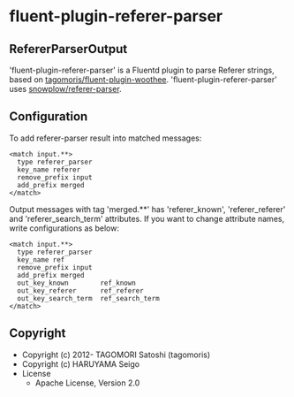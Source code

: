 # fluent-plugin-referer-parser

## RefererParserOutput

'fluent-plugin-referer-parser' is a Fluentd plugin to parse Referer strings, based on [tagomoris/fluent-plugin-woothee](https://github.com/tagomoris/fluent-plugin-woothee).
'fluent-plugin-referer-parser' uses [snowplow/referer-parser](https://github.com/snowplow/referer-parser).


## Configuration

To add referer-parser result into matched messages:

    <match input.**>
      type referer_parser
      key_name referer
      remove_prefix input
      add_prefix merged
    </match>

Output messages with tag 'merged.**' has 'referer\_known', 'referer\_referer' and 'referer\_search\_term' attributes. If you want to change attribute names, write configurations as below:

    <match input.**>
      type referer_parser
      key_name ref
      remove_prefix input
      add_prefix merged
      out_key_known        ref_known
      out_key_referer      ref_referer
      out_key_search_term  ref_search_term
    </match>


## Copyright

* Copyright (c) 2012- TAGOMORI Satoshi (tagomoris)
* Copyright (c) HARUYAMA Seigo
* License
  * Apache License, Version 2.0
